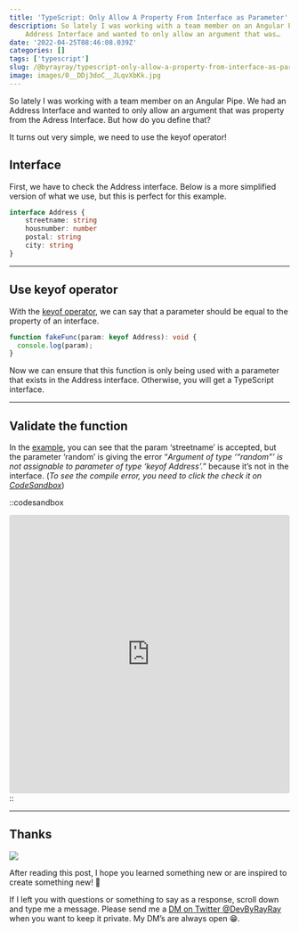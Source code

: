 ```yaml
---
title: 'TypeScript: Only Allow A Property From Interface as Parameter'
description: So lately I was working with a team member on an Angular Pipe. We had an
    Address Interface and wanted to only allow an argument that was…
date: '2022-04-25T08:46:08.039Z'
categories: []
tags: ['typescript']
slug: /@byrayray/typescript-only-allow-a-property-from-interface-as-parameter-58ff75f5d1c3
image: images/0__DDj3doC__JLqvXbKk.jpg
---
```


So lately I was working with a team member on an Angular Pipe. We had an Address Interface and wanted to only allow an argument that was property from the Adress Interface. But how do you define that?

It turns out very simple, we need to use the keyof operator!

## Interface

First, we have to check the Address interface. Below is a more simplified version of what we use, but this is perfect for this example.

```ts [adress.interface.ts]
interface Address {
	streetname: string
	housnumber: number
	postal: string
	city: string
}
```

---

## Use keyof operator

With the [keyof operator](https://www.typescriptlang.org/docs/handbook/2/keyof-types.html), we can say that a parameter should be equal to the property of an interface.

```ts [fake-function.ts]
function fakeFunc(param: keyof Address): void {
  console.log(param);
}
```

Now we can ensure that this function is only being used with a parameter that exists in the Address interface. Otherwise, you will get a TypeScript interface.

---
## Validate the function

In the [example](https://codesandbox.io/embed/musing-haslett-eiyzup?expanddevtools=1&fontsize=14&hidenavigation=1&theme=dark&view=editor), you can see that the param ‘streetname’ is accepted, but the parameter ‘random’ is giving the error “_Argument of type ‘“random”’ is not assignable to parameter of type ‘keyof Address’._” because it’s not in the interface. (_To see the compile error, you need to click the check it on_ [_CodeSandbox_](https://codesandbox.io/embed/musing-haslett-eiyzup?expanddevtools=1&fontsize=14&hidenavigation=1&theme=dark&view=editor))

::codesandbox
<iframe src="https://codesandbox.io/embed/typescript-keyof-example-eiyzup?autoresize=1&expanddevtools=1&fontsize=14&hidenavigation=1&theme=dark"
     style="width:100%; height:500px; border:0; border-radius: 4px; overflow:hidden;"
     title="TypeScript Keyof Example"
     allow="accelerometer; ambient-light-sensor; camera; encrypted-media; geolocation; gyroscope; hid; microphone; midi; payment; usb; vr; xr-spatial-tracking"
     sandbox="allow-forms allow-modals allow-popups allow-presentation allow-same-origin allow-scripts"
   ></iframe>
::

---

## Thanks

![](/images/0__4aTcitCaVTWHHeiO.jpg)

After reading this post, I hope you learned something new or are inspired to create something new! 🤗

If I left you with questions or something to say as a response, scroll down and type me a message. Please send me a [DM on Twitter @DevByRayRay](https://twitter.com/@devbyrayray) when you want to keep it private. My DM’s are always open 😁.
